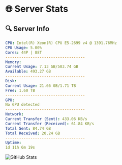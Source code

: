 # 🌐 Server Stats
## 🔍 Server Info
```yaml
CPU: Intel(R) Xeon(R) CPU E5-2699 v4 @ 1391.76MHz
CPU Usage: 5.00%
Cores: 44P | 88T
-----------------------------------
Memory:
Current Usage: 7.13 GB/503.74 GB
Available: 493.27 GB
-----------------------------------
Disk:
Current Usage: 21.66 GB/1.71 TB
Free: 1.60 TB
-----------------------------------
GPU:
No GPU detected
-----------------------------------
Network:
Current Transfer (Sent): 433.06 KB/s
Current Transfer (Received): 61.84 KB/s
Total Sent: 84.74 GB
Total Received: 20.24 GB
-----------------------------------
Uptime:
1d 11h 6m 19s
```
![GitHub Stats](https://img.shields.io/badge/Updated-2025-04-21_04:15:07-blue)